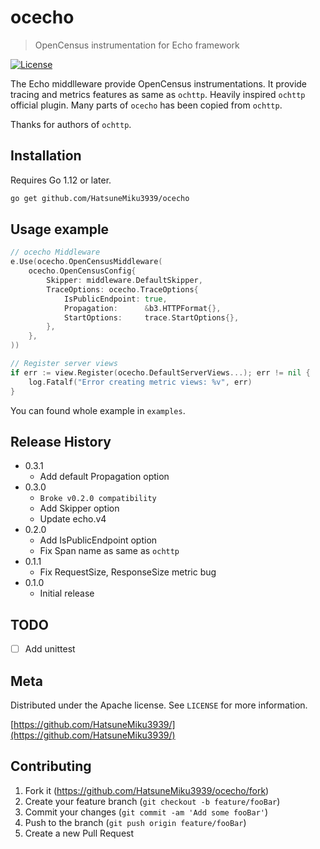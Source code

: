 # ocecho
> OpenCensus instrumentation for Echo framework

[![License](https://img.shields.io/badge/License-APACHE-blue.svg?style=flat-square)](https://github.com/HatsuneMiku3939/ocecho/blob/master/LICENSE)


The Echo middlleware provide OpenCensus instrumentations.  It provide tracing and metrics features as same as `ochttp`.
Heavily inspired `ochttp` official plugin. Many parts of `ocecho` has been copied from `ochttp`.

Thanks for authors of `ochttp`.


## Installation

Requires Go 1.12 or later.

```sh
go get github.com/HatsuneMiku3939/ocecho
```

## Usage example

```go
// ocecho Middleware
e.Use(ocecho.OpenCensusMiddleware(
    ocecho.OpenCensusConfig{
        Skipper: middleware.DefaultSkipper,
        TraceOptions: ocecho.TraceOptions{
            IsPublicEndpoint: true,
            Propagation:      &b3.HTTPFormat{},
            StartOptions:     trace.StartOptions{},
        },
    },
))

// Register server views
if err := view.Register(ocecho.DefaultServerViews...); err != nil {
    log.Fatalf("Error creating metric views: %v", err)
}
```

You can found whole example in ``examples``.


## Release History

* 0.3.1
    * Add default Propagation option
* 0.3.0
    * `Broke v0.2.0 compatibility`
    * Add Skipper option
    * Update echo.v4
* 0.2.0
    * Add IsPublicEndpoint option
    * Fix Span name as same as `ochttp`
* 0.1.1
    * Fix RequestSize, ResponseSize metric bug
* 0.1.0
    * Initial release

## TODO

* [ ] Add unittest

## Meta

Distributed under the Apache license. See ``LICENSE`` for more information.

[https://github.com/HatsuneMiku3939/](https://github.com/HatsuneMiku3939/)

## Contributing

1. Fork it (<https://github.com/HatsuneMiku3939/ocecho/fork>)
2. Create your feature branch (`git checkout -b feature/fooBar`)
3. Commit your changes (`git commit -am 'Add some fooBar'`)
4. Push to the branch (`git push origin feature/fooBar`)
5. Create a new Pull Request
